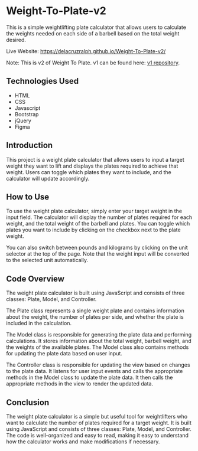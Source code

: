 # Weight-To-Plate-v2
This is a simple weightlifting plate calculator that allows users to calculate the weights needed on each side of a barbell based on the total weight desired.

Live Website: https://delacruzralph.github.io/Weight-To-Plate-v2/

Note: This is v2 of Weight To Plate. v1 can be found here: [v1 repository](https://github.com/delacruzralph/Plate-Weight-Calculator). 

## Technologies Used

- HTML
- CSS
- Javascript
- Bootstrap
- jQuery
- Figma

## Introduction
This project is a weight plate calculator that allows users to input a target weight they want to lift and displays the plates required to achieve that weight. Users can toggle which plates they want to include, and the calculator will update accordingly.

## How to Use
To use the weight plate calculator, simply enter your target weight in the input field. The calculator will display the number of plates required for each weight, and the total weight of the barbell and plates. You can toggle which plates you want to include by clicking on the checkbox next to the plate weight.

You can also switch between pounds and kilograms by clicking on the unit selector at the top of the page. Note that the weight input will be converted to the selected unit automatically.

## Code Overview
The weight plate calculator is built using JavaScript and consists of three classes: Plate, Model, and Controller.

The Plate class represents a single weight plate and contains information about the weight, the number of plates per side, and whether the plate is included in the calculation.

The Model class is responsible for generating the plate data and performing calculations. It stores information about the total weight, barbell weight, and the weights of the available plates. The Model class also contains methods for updating the plate data based on user input.

The Controller class is responsible for updating the view based on changes to the plate data. It listens for user input events and calls the appropriate methods in the Model class to update the plate data. It then calls the appropriate methods in the view to render the updated data.

## Conclusion
The weight plate calculator is a simple but useful tool for weightlifters who want to calculate the number of plates required for a target weight. It is built using JavaScript and consists of three classes: Plate, Model, and Controller. The code is well-organized and easy to read, making it easy to understand how the calculator works and make modifications if necessary.
